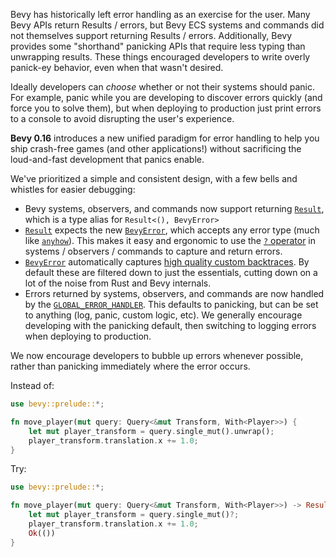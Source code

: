 Bevy has historically left error handling as an exercise for the user. Many Bevy APIs return Results / errors, but Bevy ECS systems and commands did not themselves support returning Results / errors. Additionally, Bevy provides some "shorthand" panicking APIs that require less typing than unwrapping results. These things encouraged developers to write overly panick-ey behavior, even when that wasn't desired.

Ideally developers can _choose_ whether or not their systems should panic. For example, panic while you are developing to discover errors quickly (and force you to solve them), but when deploying to production just print errors to a console to avoid disrupting the user's experience.

**Bevy 0.16** introduces a new unified paradigm for error handling to help you ship crash-free games (and other applications!)
without sacrificing the loud-and-fast development that panics enable.

We've prioritized a simple and consistent design, with a few bells and whistles for easier debugging:

- Bevy systems, observers, and commands now support returning [`Result`], which is a type alias for `Result<(), BevyError>`
- [`Result`] expects the new [`BevyError`], which accepts any error type (much like [`anyhow`]). This makes it easy and ergonomic to use the [`?` operator] in systems / observers / commands to capture and return errors.
- [`BevyError`] automatically captures [high quality custom backtraces]. By default these are filtered down to just the essentials, cutting down on a lot of the noise from Rust and Bevy internals.
- Errors returned by systems, observers, and commands are now handled by the [`GLOBAL_ERROR_HANDLER`]. This defaults to panicking, but can be set to anything (log, panic, custom logic, etc). We generally encourage developing with the panicking default, then switching to logging errors when deploying to production.

We now encourage developers to bubble up errors whenever possible, rather than panicking immediately where the error occurs.

Instead of:

```rust
use bevy::prelude::*;

fn move_player(mut query: Query<&mut Transform, With<Player>>) {
    let mut player_transform = query.single_mut().unwrap();
    player_transform.translation.x += 1.0;
}
```

Try:

```rust
use bevy::prelude::*;

fn move_player(mut query: Query<&mut Transform, With<Player>>) -> Result {
    let mut player_transform = query.single_mut()?;
    player_transform.translation.x += 1.0;
    Ok(())
}
```

[`Result`]: https://docs.rs/bevy/0.16/bevy/ecs/error/type.Result.html
[`?` operator]: https://doc.rust-lang.org/rust-by-example/std/result/question_mark.html
[`anyhow`]: https://docs.rs/anyhow/latest/anyhow/
[high quality custom backtraces]: https://github.com/bevyengine/bevy/pull/18144
[`GLOBAL_ERROR_HANDLER`]: https://docs.rs/bevy/0.16/bevy/ecs/error/static.GLOBAL_ERROR_HANDLER.html
[`BevyError`]: https://docs.rs/bevy/0.16/bevy/ecs/error/struct.BevyError.html
